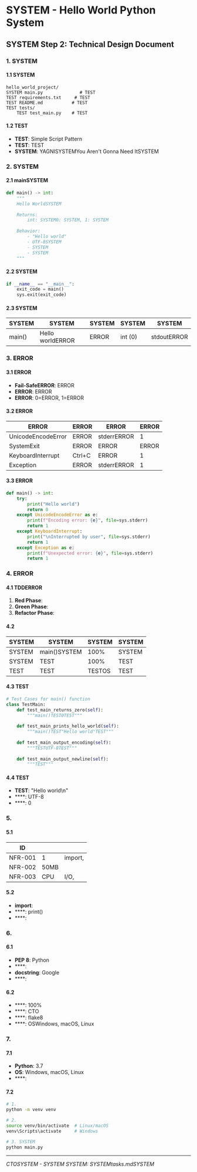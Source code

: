 # SYSTEM - Hello World Python System

## SYSTEM Step 2: Technical Design Document

### 1. SYSTEM

#### 1.1 SYSTEM
```
hello_world_project/
SYSTEM main.py              # TEST
TEST requirements.txt     # TEST
TEST README.md           # TEST
TEST tests/
    TEST test_main.py    # TEST
```

#### 1.2 TEST
- **TEST**: Simple Script Pattern
- **TEST**: TEST
- **SYSTEM**: YAGNISYSTEMYou Aren't Gonna Need ItSYSTEM

### 2. SYSTEM

#### 2.1 mainSYSTEM
```python
def main() -> int:
    """
    Hello WorldSYSTEM
    
    Returns:
        int: SYSTEM0: SYSTEM, 1: SYSTEM
    
    Behavior:
        - "Hello world"
        - UTF-8SYSTEM
        - SYSTEM
        - SYSTEM
    """
```

#### 2.2 SYSTEM
```python
if __name__ == "__main__":
    exit_code = main()
    sys.exit(exit_code)
```

#### 2.3 SYSTEM
| SYSTEM | SYSTEM | SYSTEM | SYSTEM | SYSTEM |
|------|------|------|------|--------|
| main() | Hello worldERROR | ERROR | int (0) | stdoutERROR |

### 3. ERROR

#### 3.1 ERROR
- **Fail-SafeERROR**: ERROR
- **ERROR**: ERROR
- **ERROR**: 0=ERROR, 1=ERROR

#### 3.2 ERROR
| ERROR | ERROR | ERROR | ERROR |
|------------|----------|--------|--------|
| UnicodeEncodeError | ERROR | stderrERROR | 1 |
| SystemExit | ERROR | ERROR | ERROR |
| KeyboardInterrupt | Ctrl+C | ERROR | 1 |
| Exception | ERROR | stderrERROR | 1 |

#### 3.3 ERROR
```python
def main() -> int:
    try:
        print("Hello world")
        return 0
    except UnicodeEncodeError as e:
        print(f"Encoding error: {e}", file=sys.stderr)
        return 1
    except KeyboardInterrupt:
        print("\nInterrupted by user", file=sys.stderr)
        return 1
    except Exception as e:
        print(f"Unexpected error: {e}", file=sys.stderr)
        return 1
```

### 4. ERROR

#### 4.1 TDDERROR
1. **Red Phase**: 
2. **Green Phase**: 
3. **Refactor Phase**: 

#### 4.2 
| SYSTEM | SYSTEM | SYSTEM | SYSTEM |
|------------|------|------------|------------|
| SYSTEM | main()SYSTEM | 100% | SYSTEM |
| SYSTEM | TEST | 100% | TEST |
| TEST | TEST | TESTOS | TEST |

#### 4.3 TEST
```python
# Test Cases for main() function
class TestMain:
    def test_main_returns_zero(self):
        """main()TEST0TEST"""
        
    def test_main_prints_hello_world(self):
        """main()TEST"Hello world"TEST"""
        
    def test_main_output_encoding(self):
        """TESTUTF-8TEST"""
        
    def test_main_output_newline(self):
        """TEST"""
```

#### 4.4 TEST
- **TEST**: "Hello world\n"
- ****: UTF-8
- ****: 0

### 5. 

#### 5.1 
| ID |  |  |
|--------|--------|----------|
| NFR-001 | 1 | import,  |
| NFR-002 | 50MB |  |
| NFR-003 | CPU | I/O,  |

#### 5.2 
- **import**: 
- ****: print()
- ****: 

### 6. 

#### 6.1 
- **PEP 8**: Python
- ****: 
- **docstring**: Google
- ****: 

#### 6.2 
- ****: 100%
- ****: CTO
- ****: flake8
- ****: OSWindows, macOS, Linux

### 7. 

#### 7.1 
- **Python**: 3.7
- **OS**: Windows, macOS, Linux
- ****: 

#### 7.2 
```bash
# 1. 
python -m venv venv

# 2. 
source venv/bin/activate  # Linux/macOS
venv\Scripts\activate     # Windows

# 3. SYSTEM
python main.py
```

---
*CTOSYSTEM - SYSTEM*
*SYSTEM: SYSTEMtasks.mdSYSTEM*